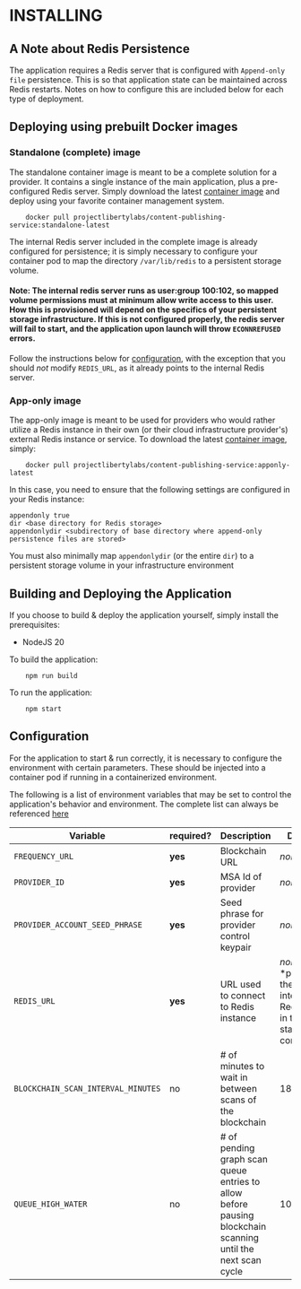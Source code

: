 # INSTALLING

## A Note about Redis Persistence

The application requires a Redis server that is configured with `Append-only file` persistence. This is so that application state can be maintained across Redis restarts. Notes on how to configure this are included below for each type of deployment.

## Deploying using prebuilt Docker images

### Standalone (complete) image

The standalone container image is meant to be a complete solution for a provider. It contains a single instance of the main application, plus a pre-configured Redis server. Simply download the latest [container image](https://hub.docker.com/r/projectlibertylabs/content-publishing-service/) and deploy using your favorite container management system.

```
    docker pull projectlibertylabs/content-publishing-service:standalone-latest
```

The internal Redis server included in the complete image is already configured for persistence; it is simply necessary to configure your container pod to map the directory `/var/lib/redis` to a persistent storage volume.

#### Note: The internal redis server runs as user:group 100:102, so mapped volume permissions must at minimum allow write access to this user. How this is provisioned will depend on the specifics of your persistent storage infrastructure. If this is not configured properly, the redis server will fail to start, and the application upon launch will throw `ECONNREFUSED` errors.

Follow the instructions below for [configuration](#configuration), with the exception that you should _not_ modify `REDIS_URL`, as it already points to the internal Redis server.

### App-only image

The app-only image is meant to be used for providers who would rather utilize a Redis instance in their own (or their cloud infrastructure provider's) external Redis instance or service. To download the latest [container image](https://hub.docker.com/r/projectlibertylabs/content-publishing-service/), simply:

```
    docker pull projectlibertylabs/content-publishing-service:apponly-latest
```

In this case, you need to ensure that the following settings are configured in your Redis instance:

```
appendonly true
dir <base directory for Redis storage>
appendonlydir <subdirectory of base directory where append-only persistence files are stored>
```

You must also minimally map `appendonlydir` (or the entire `dir`) to a persistent storage volume in your infrastructure environment

## Building and Deploying the Application

If you choose to build & deploy the application yourself, simply install the prerequisites:

- NodeJS 20

To build the application:

```
    npm run build
```

To run the application:

```
    npm start
```

## Configuration

For the application to start & run correctly, it is necessary to configure the environment with certain parameters. These should be injected into a container pod if running in a containerized environment.

The following is a list of environment variables that may be set to control the application's behavior and environment. The complete list can always be referenced [here](./env.template)

| Variable                           | required? | Description                                                                                                 | Default                                                                   |
| ---------------------------------- | --------- | ----------------------------------------------------------------------------------------------------------- | ------------------------------------------------------------------------- |
| `FREQUENCY_URL`                    | **yes**   | Blockchain URL                                                                                              | _none_                                                                    |
| `PROVIDER_ID`                      | **yes**   | MSA Id of provider                                                                                          | _none_                                                                    |
| `PROVIDER_ACCOUNT_SEED_PHRASE`     | **yes**   | Seed phrase for provider control keypair                                                                    | _none_                                                                    |
| `REDIS_URL`                        | **yes**   | URL used to connect to Redis instance                                                                       | _none_<br/>\*preset to the internal Redis URL in the standalone container |
| `BLOCKCHAIN_SCAN_INTERVAL_MINUTES` | no        | # of minutes to wait in between scans of the blockchain                                                     | 180                                                                       |
| `QUEUE_HIGH_WATER`                 | no        | # of pending graph scan queue entries to allow before pausing blockchain scanning until the next scan cycle | 1000                                                                      |
